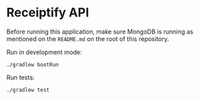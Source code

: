 # Receiptify API

Before running this application, make sure MongoDB is running as mentioned on the `README.md` on the root of this repository.

Run in development mode:

```shell
./gradlew bootRun
```

Run tests:

```shell
./gradlew test
```
